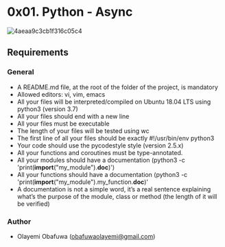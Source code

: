 #	0x01. Python - Async

![4aeaa9c3cb1f316c05c4](https://github.com/Mahiuha/alx-backend-python/assets/111001224/82afdcfe-c58d-47c1-a2ff-d284760d81c5)

##	Requirements
###		General
- A README.md file, at the root of the folder of the project, is mandatory
- Allowed editors: vi, vim, emacs
- All your files will be interpreted/compiled on Ubuntu 18.04 LTS using python3 (version 3.7)
- All your files should end with a new line
- All your files must be executable
- The length of your files will be tested using wc
- The first line of all your files should be exactly #!/usr/bin/env python3
- Your code should use the pycodestyle style (version 2.5.x)
- All your functions and coroutines must be type-annotated.
- All your modules should have a documentation (python3 -c 'print(__import__("my_module").__doc__)')
- All your functions should have a documentation (python3 -c 'print(__import__("my_module").my_function.__doc__)'
- A documentation is not a simple word, it’s a real sentence explaining what’s the purpose of the module, class or method (the length of it will be verified)

###	Author
- Olayemi Obafuwa (obafuwaolayemi@gmail.com)
